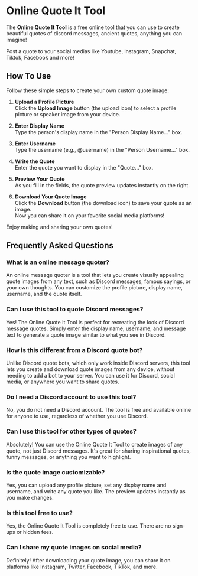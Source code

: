 # Online Quote It Tool
The **Online Quote It Tool** is a free online tool that you can use to create beautiful
quotes of discord messages, ancient quotes, anything you can imagine!

Post a quote to your social medias like Youtube, Instagram, Snapchat, Tiktok, Facebook and more!

## How To Use

Follow these simple steps to create your own custom quote image:

1. **Upload a Profile Picture**  
   Click the **Upload Image** button (the upload icon) to select a profile picture or speaker image from your device.


2. **Enter Display Name**  
   Type the person's display name in the "Person Display Name..." box.
   

3. **Enter Username**  
   Type the username (e.g., @username) in the "Person Username..." box.


4. **Write the Quote**  
   Enter the quote you want to display in the "Quote..." box.


5. **Preview Your Quote**  
   As you fill in the fields, the quote preview updates instantly on the right.
   

6. **Download Your Quote Image**  
   Click the **Download** button (the download icon) to save your quote as an image.  
   Now you can share it on your favorite social media platforms!

Enjoy making and sharing your own quotes!

## Frequently Asked Questions

### What is an online message quoter?
An online message quoter is a tool that lets you create visually appealing quote images from any text, such as Discord messages, famous sayings, or your own thoughts. You can customize the profile picture, display name, username, and the quote itself.

### Can I use this tool to quote Discord messages?
Yes! The Online Quote It Tool is perfect for recreating the look of Discord message quotes. Simply enter the display name, username, and message text to generate a quote image similar to what you see in Discord.

### How is this different from a Discord quote bot?
Unlike Discord quote bots, which only work inside Discord servers, this tool lets you create and download quote images from any device, without needing to add a bot to your server. You can use it for Discord, social media, or anywhere you want to share quotes.

### Do I need a Discord account to use this tool?
No, you do not need a Discord account. The tool is free and available online for anyone to use, regardless of whether you use Discord.

### Can I use this tool for other types of quotes?
Absolutely! You can use the Online Quote It Tool to create images of any quote, not just Discord messages. It's great for sharing inspirational quotes, funny messages, or anything you want to highlight.

### Is the quote image customizable?
Yes, you can upload any profile picture, set any display name and username, and write any quote you like. The preview updates instantly as you make changes.

### Is this tool free to use?
Yes, the Online Quote It Tool is completely free to use. There are no sign-ups or hidden fees.

### Can I share my quote images on social media?
Definitely! After downloading your quote image, you can share it on platforms like Instagram, Twitter, Facebook, TikTok, and more.